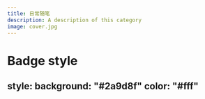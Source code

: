 ```yaml
---
title: 日常随笔
description: A description of this category
image: cover.jpg
---
```

# Badge style
style:
    background: "#2a9d8f"
    color: "#fff"
---